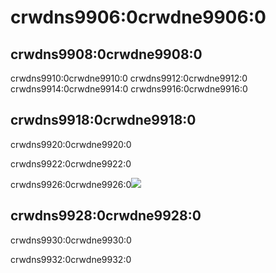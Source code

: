 # crwdns9906:0crwdne9906:0

## crwdns9908:0crwdne9908:0

crwdns9910:0crwdne9910:0 crwdns9912:0crwdne9912:0 crwdns9914:0crwdne9914:0 crwdns9916:0crwdne9916:0

## crwdns9918:0crwdne9918:0

crwdns9920:0crwdne9920:0

crwdns9922:0crwdne9922:0

crwdns9926:0crwdne9926:0![](crwdns9924:0crwdne9924:0)

## crwdns9928:0crwdne9928:0

crwdns9930:0crwdne9930:0

crwdns9932:0crwdne9932:0
